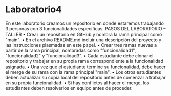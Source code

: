 # Laboratorio4
En este laboratorio creamos un repositorio en donde estaremos trabajando 3 personas con 3 funcionalidades especificas.
PASOS DEL LABORATORIO – TALLER
•	Crear un repositorio en GitHub y nombra la rama principal como "main".
•	En el archivo README.md incluir una descripción del proyecto y las instrucciones plasmadas en este papel.
•	Crear tres ramas nuevas a partir de la rama principal, nombradas como "funcionalidad1", "funcionalidad2" y "funcionalidad3".
•	Cada estudiante debe clonar el repositorio y trabajar en su propia rama correspondiente a la funcionalidad asignada.
•	Una vez que el estudiante termine su funcionalidad, debe hacer el merge de su rama con la rama principal "main".
•	Los otros estudiantes deben actualizar su copia local del repositorio antes de comenzar a trabajar en su propia funcionalidad.
•	Si hay conflictos al hacer el merge, los estudiantes deben resolverlos en equipo antes de proceder.
